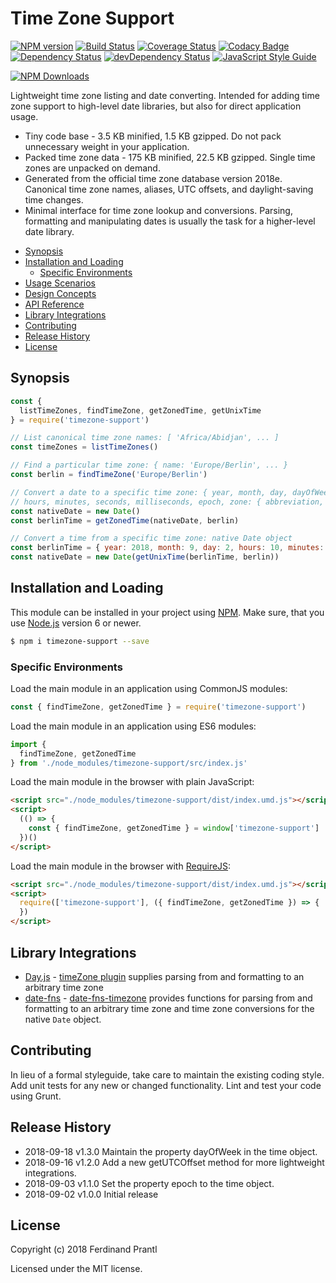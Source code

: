 # Time Zone Support
[![NPM version](https://badge.fury.io/js/timezone-support.png)](http://badge.fury.io/js/timezone-support)
[![Build Status](https://travis-ci.org/prantlf/timezone-support.png)](https://travis-ci.org/prantlf/timezone-support)
[![Coverage Status](https://coveralls.io/repos/github/prantlf/timezone-support/badge.svg?branch=master)](https://coveralls.io/github/prantlf/timezone-support?branch=master)
[![Codacy Badge](https://api.codacy.com/project/badge/Grade/9f1034029c0747a980cd49f64f16338b)](https://www.codacy.com/app/prantlf/timezone-support?utm_source=github.com&amp;utm_medium=referral&amp;utm_content=prantlf/timezone-support&amp;utm_campaign=Badge_Grade)
[![Dependency Status](https://david-dm.org/prantlf/timezone-support.svg)](https://david-dm.org/prantlf/timezone-support)
[![devDependency Status](https://david-dm.org/prantlf/timezone-support/dev-status.svg)](https://david-dm.org/prantlf/timezone-support#info=devDependencies)
[![JavaScript Style Guide](https://img.shields.io/badge/code_style-standard-brightgreen.svg)](https://standardjs.com)

[![NPM Downloads](https://nodei.co/npm/timezone-support.png?downloads=true&stars=true)](https://www.npmjs.com/package/timezone-support)

Lightweight time zone listing and date converting. Intended for adding time zone support to high-level date libraries, but also for direct application usage.

* Tiny code base - 3.5 KB minified, 1.5 KB gzipped. Do not pack unnecessary weight in your application.
* Packed time zone data - 175 KB minified, 22.5 KB gzipped. Single time zones are unpacked on demand.
* Generated from the official time zone database version 2018e. Canonical time zone names, aliases, UTC offsets, and daylight-saving time changes.
* Minimal interface for time zone lookup and conversions. Parsing, formatting and manipulating dates is usually the task for a higher-level date library.

- [Synopsis](#synopsis)
- [Installation and Loading](#installation-and-loading)
  - [Specific Environments](#specific-environments)
- [Usage Scenarios](./docs/usage.md#usage-scenarios)
- [Design Concepts](./docs/design.md#design-concepts)
- [API Reference](./docs/API.md#api-reference)
- [Library Integrations](#library-integrations)
- [Contributing](#contributing)
- [Release History](#release-history)
- [License](#license)

## Synopsis

```js
const {
  listTimeZones, findTimeZone, getZonedTime, getUnixTime
} = require('timezone-support')

// List canonical time zone names: [ 'Africa/Abidjan', ... ]
const timeZones = listTimeZones()

// Find a particular time zone: { name: 'Europe/Berlin', ... }
const berlin = findTimeZone('Europe/Berlin')

// Convert a date to a specific time zone: { year, month, day, dayOfWeek,
// hours, minutes, seconds, milliseconds, epoch, zone: { abbreviation, offset } }
const nativeDate = new Date()
const berlinTime = getZonedTime(nativeDate, berlin)

// Convert a time from a specific time zone: native Date object
const berlinTime = { year: 2018, month: 9, day: 2, hours: 10, minutes: 0 }
const nativeDate = new Date(getUnixTime(berlinTime, berlin))
```

## Installation and Loading

This module can be installed in your project using [NPM]. Make sure, that you use [Node.js] version 6 or newer.

```sh
$ npm i timezone-support --save
```

### Specific Environments

Load the main module in an application using CommonJS modules:

```js
const { findTimeZone, getZonedTime } = require('timezone-support')
```

Load the main module in an application using ES6 modules:

```js
import {
  findTimeZone, getZonedTime
} from './node_modules/timezone-support/src/index.js'
```

Load the main module in the browser with plain JavaScript:

```html
<script src="./node_modules/timezone-support/dist/index.umd.js"></script>
<script>
  (() => {
    const { findTimeZone, getZonedTime } = window['timezone-support']
  })()
</script>
```

Load the main module in the browser with [RequireJS]:

```html
<script src="./node_modules/timezone-support/dist/index.umd.js"></script>
<script>
  require(['timezone-support'], ({ findTimeZone, getZonedTime }) => {
  })
</script>
```

## Library Integrations

* [Day.js] - [timeZone plugin] supplies parsing from and formatting to an arbitrary time zone
* [date-fns] - [date-fns-timezone] provides functions for parsing from and formatting to an arbitrary time zone and time zone conversions for the native `Date` object.

## Contributing

In lieu of a formal styleguide, take care to maintain the existing coding style.  Add unit tests for any new or changed functionality. Lint and test your code using Grunt.

## Release History

* 2018-09-18   v1.3.0   Maintain the property dayOfWeek in the time object.
* 2018-09-16   v1.2.0   Add a new getUTCOffset method for more lightweight integrations.
* 2018-09-03   v1.1.0   Set the property epoch to the time object.
* 2018-09-02   v1.0.0   Initial release

## License

Copyright (c) 2018 Ferdinand Prantl

Licensed under the MIT license.

[Node.js]: http://nodejs.org/
[NPM]: https://www.npmjs.com/
[RequireJS]: https://requirejs.org/
[Day.js]: https://github.com/iamkun/dayjs
[date-fns]: https://github.com/date-fns/date-fns
[timeZone plugin]: https://github.com/prantlf/dayjs/blob/combined/docs/en/Plugin.md#timezone
[date-fns-timezone]: https://github.com/prantlf/date-fns-timezone
